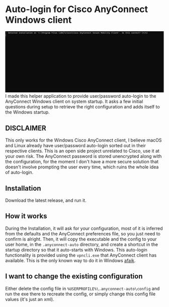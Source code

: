 # Auto-login for Cisco AnyConnect Windows client
![](https://github.com/mangelarilla/anyconnect-auto/blob/main/anyconnect-auto-install.gif)
I made this helper application to provide user/password auto-login to the AnyConnect Windows client on system startup.
It asks a few initial questions during setup to retrieve the right configuration and adds itself to the Windows startup.
## DISCLAIMER
This only works for the Windows Cisco AnyConnect client, I believe macOS and Linux already have user/password auto-login sorted out in their respective clients.
This is an open side project unrelated to Cisco, use it at your own risk.
The AnyConnect password is stored unencrypted along with the configuration, for the moment I don't have a more secure solution that doesn't involve prompting the user every time, which ruins the whole idea of auto-login.
## Installation
Download the latest release, and run it.
## How it works
During the Installation, it will ask for your configuration, most of it is inferred from the defaults and the AnyConnect preferences file, so you just need to confirm is alright.
Then, it will copy the executable and the config to your user home, in the `.anyconnect-auto` directory, and create a shortcut in the startup directory so that it auto-starts with Windows.
This auto-login functionality is provided using the `vpncli.exe` that AnyConnect client has available. This is the only known way to do it in Windows [afaik](https://stackoverflow.com/questions/21682121/cisco-vpn-client-automatic-login).
## I want to change the existing configuration
Either delete the config file in `%USERPROFILE%\.anyconnect-auto\config` and run the exe there to recreate the config, or simply change this config file values (it's just an xml).
